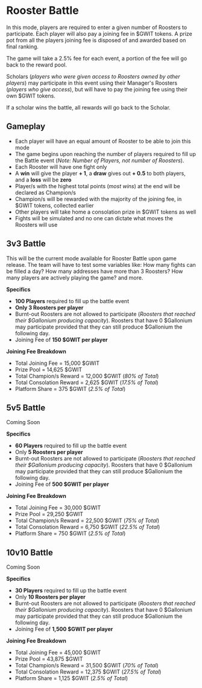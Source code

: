 # **Rooster Battle**

In this mode, players are required to enter a given number of Roosters to participate. Each player will also pay a joining fee in $GWIT tokens. A prize pot from all the players joining fee is disposed of and awarded based on final ranking.

The game will take a 2.5% fee for each event, a portion of the fee will go back to the reward pool.

Scholars (_players who were given access to Roosters owned by other players_) may participate in this event using their Manager's Roosters (_players who give access_), but will have to pay the joining fee using their own $GWIT tokens.

If a scholar wins the battle, all rewards will go back to the Scholar.

## **Gameplay**

- Each player will have an equal amount of Rooster to be able to join this mode
- The game begins upon reaching the number of players required to fill up the Battle event (_Note: Number of Players, not number of Roosters_).
- Each Rooster will have one fight only
- A **win** will give the player **+ 1**, a **draw** gives out **+ 0.5** to both players, and a **loss** will be **zero**
- Player/s with the highest total points (_most wins_) at the end will be declared as Champion/s
- Champion/s will be rewarded with the majority of the joining fee, in $GWIT tokens, collected earlier
- Other players will take home a consolation prize in $GWIT tokens as well
- Fights will be simulated and no one can dictate what moves the Roosters will use

## **3v3 Battle**

This will be the current mode available for Rooster Battle upon game release. The team will have to test some variables like: How many fights can be filled a day? How many addresses have more than 3 Roosters? How many players are actively playing the game? and more.

**Specifics**

- **100 Players** required to fill up the battle event
- **Only 3 Roosters per player**
- Burnt-out Roosters are not allowed to participate (_Roosters that reached their $Gallonium producing capacity_). Roosters that have 0 $Gallonium may participate provided that they can still produce $Gallonium the following day.
- Joining Fee of **150 $GWIT per player**

**Joining Fee Breakdown**

- Total Joining Fee = 15,000 $GWIT
- Prize Pool = 14,625 $GWIT
- Total Champion/s Reward = 12,000 $GWIT (_80% of Total_)
- Total Consolation Reward = 2,625 $GWIT (_17.5% of Total_)
- Platform Share = 375 $GWIT (_2.5% of Total_)

## **5v5 Battle**

Coming Soon

**Specifics**

- **60 Players** required to fill up the battle event
- Only **5 Roosters per player**
- Burnt-out Roosters are not allowed to participate (_Roosters that reached their $Gallonium producing capacity_). Roosters that have 0 $Gallonium may participate provided that they can still produce $Gallonium the following day.
- Joining Fee of **500 $GWIT per player**

**Joining Fee Breakdown**

- Total Joining Fee = 30,000 $GWIT
- Prize Pool = 29,250 $GWIT
- Total Champion/s Reward = 22,500 $GWIT (_75% of Total_)
- Total Consolation Reward = 6,750 $GWIT (_22.5% of Total_)
- Platform Share = 750 $GWIT (_2.5% of Total_)

## **10v10 Battle**

Coming Soon

**Specifics**

- **30 Players** required to fill up the battle event
- Only **10 Roosters per player**
- Burnt-out Roosters are not allowed to participate (_Roosters that reached their $Gallonium producing capacity_). Roosters that have 0 $Gallonium may participate provided that they can still produce $Gallonium the following day.
- Joining Fee of **1,500 $GWIT per player**

**Joining Fee Breakdown**

- Total Joining Fee = 45,000 $GWIT
- Prize Pool = 43,875 $GWIT
- Total Champion/s Reward = 31,500 $GWIT (_70% of Total_)
- Total Consolation Reward = 12,375 $GWIT (_27.5% of Total_)
- Platform Share = 1,125 $GWIT (_2.5% of Total_)
